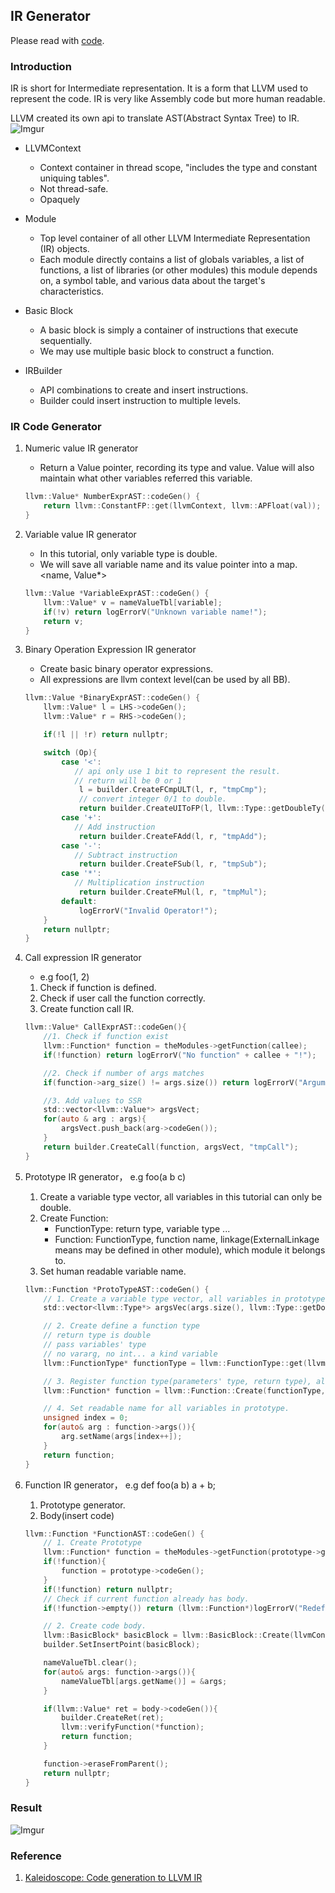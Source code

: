 ## IR Generator

Please read with [code](https://github.com/Seanforfun/llvm-kaleidoscope/blob/master/Chapt2_IR_Generator/toy.cpp).

### Introduction
IR is short for Intermediate representation. It is a form that LLVM used to represent the code. IR is very like Assembly code but more human readable.

LLVM created its own api to translate AST(Abstract Syntax Tree) to IR.  
![Imgur](https://i.imgur.com/tw7JV36.png)

* LLVMContext
    * Context container in thread scope, "includes the type and constant uniquing tables".
    * Not thread-safe.
    * Opaquely

* Module
    * Top level container of all other LLVM Intermediate Representation (IR) objects.
    * Each module directly contains a list of globals variables, a list of functions, a list of libraries (or other modules) this module depends on, a symbol table, and various data about the target's characteristics.

* Basic Block
    * A basic block is simply a container of instructions that execute sequentially.
    * We may use multiple basic block to construct a function.

* IRBuilder
    * API combinations to create and insert instructions. 
    * Builder could insert instruction to multiple levels.

### IR Code Generator
1. Numeric value IR generator
    * Return a Value pointer, recording its type and value. Value will also maintain what other variables referred this variable.  
    
    ```objectivec
    llvm::Value* NumberExprAST::codeGen() {
        return llvm::ConstantFP::get(llvmContext, llvm::APFloat(val));
    }
    ```

2. Variable value IR generator
    * In this tutorial, only variable type is double.
    * We will save all variable name and its value pointer into a map. <name, Value*>
    
    ```objectivec
    llvm::Value *VariableExprAST::codeGen() {
        llvm::Value* v = nameValueTbl[variable];
        if(!v) return logErrorV("Unknown variable name!");
        return v;
    }
    ``` 

3. Binary Operation Expression IR generator
     * Create basic binary operator expressions.
     * All expressions are llvm context level(can be used by all BB).
     
    ```objectivec
    llvm::Value *BinaryExprAST::codeGen() {
        llvm::Value* l = LHS->codeGen();
        llvm::Value* r = RHS->codeGen();
    
        if(!l || !r) return nullptr;
    
        switch (Op){
            case '<':
               // api only use 1 bit to represent the result.
               // return will be 0 or 1
                l = builder.CreateFCmpULT(l, r, "tmpCmp");
                // convert integer 0/1 to double.
                return builder.CreateUIToFP(l, llvm::Type::getDoubleTy(llvmContext), "tmpBool");
            case '+':
               // Add instruction
                return builder.CreateFAdd(l, r, "tmpAdd");
            case '-':
               // Subtract instruction
                return builder.CreateFSub(l, r, "tmpSub");
            case '*':
               // Multiplication instruction
                return builder.CreateFMul(l, r, "tmpMul");
            default:
                logErrorV("Invalid Operator!");
        }
        return nullptr;
    }
    ```
    
4. Call expression IR generator
    * e.g foo(1, 2)
    1. Check if function is defined.
    2. Check if user call the function correctly.
    3. Create function call IR.
    
    ```objectivec
    llvm::Value* CallExprAST::codeGen(){
        //1. Check if function exist
        llvm::Function* function = theModules->getFunction(callee);
        if(!function) return logErrorV("No function" + callee + "!");
    
        //2. Check if number of args matches
        if(function->arg_size() != args.size()) return logErrorV("Argument number mismatch!");
    
        //3. Add values to SSR
        std::vector<llvm::Value*> argsVect;
        for(auto & arg : args){
            argsVect.push_back(arg->codeGen());
        }
        return builder.CreateCall(function, argsVect, "tmpCall");
    }
    ```

5. Prototype IR generator， e.g foo(a b c)
    1. Create a variable type vector, all variables in this tutorial can only be double.
    2. Create Function: 
        * FunctionType: return type, variable type ...
        * Function: FunctionType, function name, linkage(ExternalLinkage means may be defined in other module), which module it belongs to.
    3. Set human readable variable name.
    
    ```objectivec
    llvm::Function *ProtoTypeAST::codeGen() {
        // 1. Create a variable type vector, all variables in prototype can only be double.
        std::vector<llvm::Type*> argsVec(args.size(), llvm::Type::getDoubleTy(llvmContext));
    
        // 2. Create define a function type
        // return type is double
        // pass variables' type
        // no vararg, no int... a kind variable
        llvm::FunctionType* functionType = llvm::FunctionType::get(llvm::Type::getDoubleTy(llvmContext), argsVec, false);
    
        // 3. Register function type(parameters' type, return type), allow external linkage, function name to module.
        llvm::Function* function = llvm::Function::Create(functionType, llvm::GlobalValue::ExternalLinkage, name, theModules.get());
    
        // 4. Set readable name for all variables in prototype.
        unsigned index = 0;
        for(auto& arg : function->args()){
            arg.setName(args[index++]);
        }
        return function;
    }
    ```

6. Function IR generator， e.g def foo(a b) a + b;
    1. Prototype generator.
    2. Body(insert code)
    ```objectivec
    llvm::Function *FunctionAST::codeGen() {
        // 1. Create Prototype
        llvm::Function* function = theModules->getFunction(prototype->getName());
        if(!function){
            function = prototype->codeGen();
        }
        if(!function) return nullptr;
        // Check if current function already has body.
        if(!function->empty()) return (llvm::Function*)logErrorV("Redefine function!");
    
        // 2. Create code body.
        llvm::BasicBlock* basicBlock = llvm::BasicBlock::Create(llvmContext, "entry", function);
        builder.SetInsertPoint(basicBlock);
    
        nameValueTbl.clear();
        for(auto& args: function->args()){
            nameValueTbl[args.getName()] = &args;
        }
    
        if(llvm::Value* ret = body->codeGen()){
            builder.CreateRet(ret);
            llvm::verifyFunction(*function);
            return function;
        }
    
        function->eraseFromParent();
        return nullptr;
    }
    ```

### Result
![Imgur](https://i.imgur.com/eDK0Ep0.png)

### Reference
1. [Kaleidoscope: Code generation to LLVM IR](https://llvm.org/docs/tutorial/MyFirstLanguageFrontend/LangImpl03.html)
